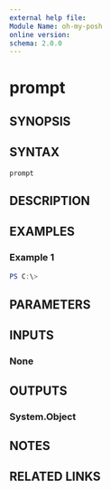 ```yaml
---
external help file:
Module Name: oh-my-posh
online version:
schema: 2.0.0
---
```


# prompt

## SYNOPSIS


## SYNTAX

```
prompt
```

## DESCRIPTION


## EXAMPLES

### Example 1
```powershell
PS C:\> 
```



## PARAMETERS

## INPUTS

### None

## OUTPUTS

### System.Object
## NOTES

## RELATED LINKS
